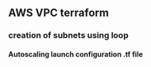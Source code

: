 ## AWS VPC terraform

### creation of subnets using loop

#### Autoscaling launch configuration .tf file